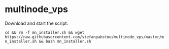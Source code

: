# multinode_vps

Download and start the script:

`cd && rm -f mn_installer.sh && wget https://raw.githubusercontent.com/stefanpabstme/multinode_vps/master/mn_installer.sh && bash mn_installer.sh`
